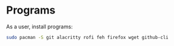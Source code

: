 # Programs

As a user, install programs:

```bash
sudo pacman -S git alacritty rofi feh firefox wget github-cli 
```
